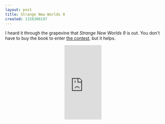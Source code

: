 ```yaml
---
layout: post
title: Strange New Worlds 9
created: 1156300197
---
```

I heard it through the grapevine that <em>Strange New Worlds 9</em> is out.  You don't have to buy the book to enter <a href="http://www.simonsays.com/content/feature.cfm?feature_id=5261&tab=24">the contest</a>, but it helps.  <!--break-->

<div style="text-align: center;"><iframe src="http://rcm.amazon.com/e/cm?t=mcdema-20&o=1&p=8&l=as1&asins=1416520481&nou=1&fc1=000000&IS2=1&lt1=_blank&lc1=004477&bc1=ffffff&bg1=ffffff&f=ifr" style="width:120px;height:240px;" scrolling="no" marginwidth="0" marginheight="0" frameborder="0"></iframe></div>
